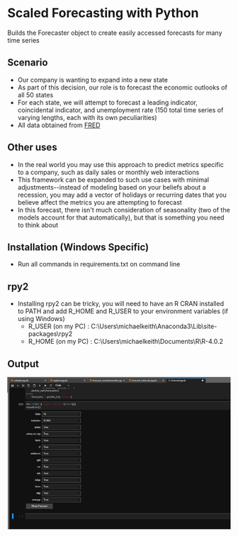 # Scaled Forecasting with Python
Builds the Forecaster object to create easily accessed forecasts for many time series

## Scenario
- Our company is wanting to expand into a new state
- As part of this decision, our role is to forecast the economic outlooks of all 50 states
- For each state, we will attempt to forecast a leading indicator, coincidental indicator, and unemployment rate (150 total time series of varying lengths, each with its own peculiarities)
- All data obtained from [FRED](fred.stlouisfed.org)

## Other uses
- In the real world you may use this approach to predict metrics specific to a company, such as daily sales or monthly web interactions
- This framework can be expanded to such use cases with minimal adjustments--instead of modeling based on your beliefs about a recession, you may add a vector of holidays or recurring dates that you believe affect the metrics you are attempting to forecast
- In this forecast, there isn't much consideration of seasonality (two of the models account for that automatically), but that is something you need to think about

## Installation (Windows Specific)
- Run all commands in requirements.txt on command line

## rpy2
- Installing rpy2 can be tricky, you will need to have an R CRAN installed to PATH and add R_HOME and R_USER to your environment variables (if using Windows)
  - R_USER (on my PC) : C:\Users\michaelkeith\Anaconda3\Lib\site-packages\rpy2
  - R_HOME (on my PC) : C:\Users\michaelkeith\Documents\R\R-4.0.2

## Output
![](https://github.com/mikekeith52/AllStatesForecast/blob/master/gif/gif.gif)